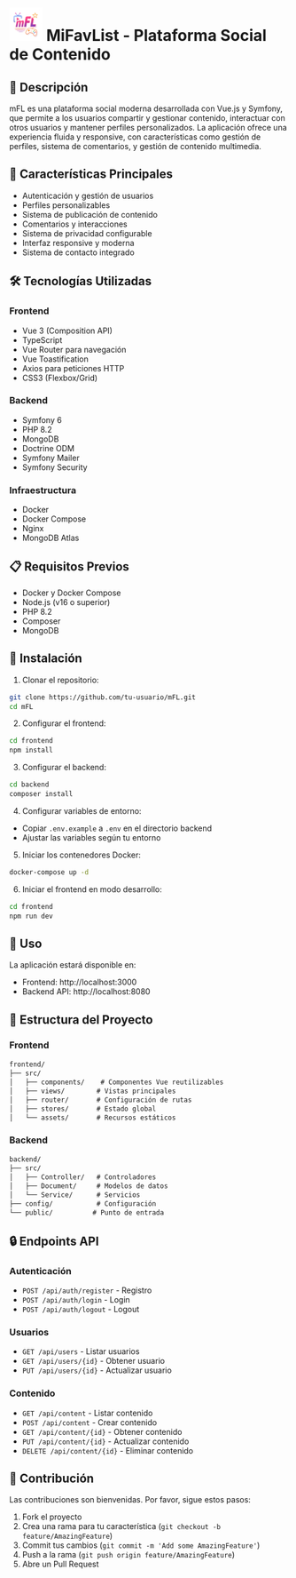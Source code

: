 # <img src="frontend/src/assets/Logo 1.png" alt="mFL Logo" width="60"/>  MiFavList - Plataforma Social de Contenido

## 📝 Descripción
mFL es una plataforma social moderna desarrollada con Vue.js y Symfony, que permite a los usuarios compartir y gestionar contenido, interactuar con otros usuarios y mantener perfiles personalizados. La aplicación ofrece una experiencia fluida y responsive, con características como gestión de perfiles, sistema de comentarios, y gestión de contenido multimedia.

## 🚀 Características Principales
- Autenticación y gestión de usuarios
- Perfiles personalizables
- Sistema de publicación de contenido
- Comentarios y interacciones
- Sistema de privacidad configurable
- Interfaz responsive y moderna
- Sistema de contacto integrado

## 🛠️ Tecnologías Utilizadas

### Frontend
- Vue 3 (Composition API)
- TypeScript
- Vue Router para navegación
- Vue Toastification
- Axios para peticiones HTTP
- CSS3 (Flexbox/Grid)

### Backend
- Symfony 6
- PHP 8.2
- MongoDB
- Doctrine ODM
- Symfony Mailer
- Symfony Security

### Infraestructura
- Docker
- Docker Compose
- Nginx
- MongoDB Atlas

## 📋 Requisitos Previos
- Docker y Docker Compose
- Node.js (v16 o superior)
- PHP 8.2
- Composer
- MongoDB

## 🔧 Instalación

1. Clonar el repositorio:
```bash
git clone https://github.com/tu-usuario/mFL.git
cd mFL
```

2. Configurar el frontend:
```bash
cd frontend
npm install
```

3. Configurar el backend:
```bash
cd backend
composer install
```

4. Configurar variables de entorno:
- Copiar `.env.example` a `.env` en el directorio backend
- Ajustar las variables según tu entorno

5. Iniciar los contenedores Docker:
```bash
docker-compose up -d
```

6. Iniciar el frontend en modo desarrollo:
```bash
cd frontend
npm run dev
```

## 🚀 Uso
La aplicación estará disponible en:
- Frontend: http://localhost:3000
- Backend API: http://localhost:8080

## 📁 Estructura del Proyecto

### Frontend
```
frontend/
├── src/
│   ├── components/    # Componentes Vue reutilizables
│   ├── views/        # Vistas principales
│   ├── router/       # Configuración de rutas
│   ├── stores/       # Estado global
│   └── assets/       # Recursos estáticos
```

### Backend
```
backend/
├── src/
│   ├── Controller/   # Controladores
│   ├── Document/     # Modelos de datos
│   └── Service/      # Servicios
├── config/           # Configuración
└── public/          # Punto de entrada
```

## 🔒 Endpoints API

### Autenticación
- `POST /api/auth/register` - Registro
- `POST /api/auth/login` - Login
- `POST /api/auth/logout` - Logout

### Usuarios
- `GET /api/users` - Listar usuarios
- `GET /api/users/{id}` - Obtener usuario
- `PUT /api/users/{id}` - Actualizar usuario

### Contenido
- `GET /api/content` - Listar contenido
- `POST /api/content` - Crear contenido
- `GET /api/content/{id}` - Obtener contenido
- `PUT /api/content/{id}` - Actualizar contenido
- `DELETE /api/content/{id}` - Eliminar contenido

## 👥 Contribución
Las contribuciones son bienvenidas. Por favor, sigue estos pasos:

1. Fork el proyecto
2. Crea una rama para tu característica (`git checkout -b feature/AmazingFeature`)
3. Commit tus cambios (`git commit -m 'Add some AmazingFeature'`)
4. Push a la rama (`git push origin feature/AmazingFeature`)
5. Abre un Pull Request
